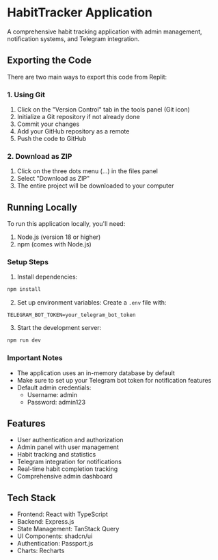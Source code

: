 # HabitTracker Application

A comprehensive habit tracking application with admin management, notification systems, and Telegram integration.

## Exporting the Code

There are two main ways to export this code from Replit:

### 1. Using Git

1. Click on the "Version Control" tab in the tools panel (Git icon)
2. Initialize a Git repository if not already done
3. Commit your changes
4. Add your GitHub repository as a remote
5. Push the code to GitHub

### 2. Download as ZIP

1. Click on the three dots menu (...) in the files panel
2. Select "Download as ZIP"
3. The entire project will be downloaded to your computer

## Running Locally

To run this application locally, you'll need:

1. Node.js (version 18 or higher)
2. npm (comes with Node.js)

### Setup Steps

1. Install dependencies:
```bash
npm install
```

2. Set up environment variables:
Create a `.env` file with:
```
TELEGRAM_BOT_TOKEN=your_telegram_bot_token
```

3. Start the development server:
```bash
npm run dev
```

### Important Notes

- The application uses an in-memory database by default
- Make sure to set up your Telegram bot token for notification features
- Default admin credentials:
  - Username: admin
  - Password: admin123

## Features

- User authentication and authorization
- Admin panel with user management
- Habit tracking and statistics
- Telegram integration for notifications
- Real-time habit completion tracking
- Comprehensive admin dashboard

## Tech Stack

- Frontend: React with TypeScript
- Backend: Express.js
- State Management: TanStack Query
- UI Components: shadcn/ui
- Authentication: Passport.js
- Charts: Recharts
